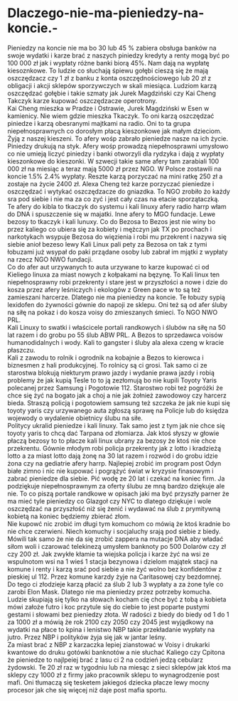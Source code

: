 # Dlaczego-nie-ma-pieniedzy-na-koncie.-
Pieniedzy na koncie nie ma bo 30 lub 45 % zabiera obsługa banków na swoje wydatki i karze brać z naszych piniedzy kredyty a renty mogą być po 100 000 zł jak i wypłaty różne banki biorą 45%. Nam dają na wypłatę kiesoznkowe. 
To ludzie co słuchają śpiewu gołębi cieszą się że mają oszczędzacz czy 1 zł z banku z konta oszczędnościowego lub 20 zł z obligacji i akcji sklepów sporzywczych w skali miesiąca. 
Ludziom karzą oszczędzać gołębie i takie szmaty jak Jurek Magdziński czy Kai Cheng Takczyk karze kupować oszczędzacze operotrony.  
Kai Cheng mieszka w Pradze i Ostrawie, Jurek Magdziński w Esen w kamienicy. Nie wiem gdzie mieszka Tkaczyk. To oni karzą oszczędzać piniedze i karzą obesranymi majtkami na radio. 
Oni to ta grupa niepełnosprawnych co dorosłym płacą kieszonkowe jak małym dzieciom. 
Żyją z naszej kieszeni. 
To afery wośp zabrało pieniedze nasze na ich życie. 
Piniedzy drukują na styk. 
Afery wośp prowadzą niepełnosprawni umysłowo co nie umieją liczyć piniedzy i banki otworzyli dla rydzyka i dają z wypłaty kieszonkowe do kieszonki. 
W szwecji takie same afery tam zarabiali 100 000 zł na miesiąc a teraz mają 5000 zł przez NGO. W Polsce zostawili na koncie 1.5% 2.4% wypłaty. Reszte karzą porzyczać na mini ratkę 250 zł a zostaje na życie 2400 zł. 
Alexa Cheng też karze porzyczać pieniedze i oszczędzać i wytykać oszczędzacze do gniazdka.  To NGO zrobiło żo każdy sra pod siebie i nie ma za co zyć i jest cały czas na etacie sporzątaczką.  
Te afery do kibla to tkaczyk do systemu i kali linuxy afery radio harrp włam do DNA i spuszczenie się w majatki. Inne afery to MGO fundacje. 
Lewe bezosy to tkaczyk i kali lunuxy. 
Co do Bezosa to Bezos jest nie winy bo przez kaliego co ubiera się za kobiety i mężczyn jak TX po prochach i narkotykach wsypuje Bezosa do więzienia i robi mu przekrent i nazywa się siebie anioł bezeso lewy Kali Linux pali pety za Bezosa on tak z tymi łobuzami już wsypał do paki prządane osoby lub zabrał im mjątki z wypłaty na rzecz NGO NWO fundacji.  
Co do afer aut urzywanych to auta urzywane to karze kupować ci od Kieliego linuxa za miast nowych z kołpakami na bęzynę.  To Kali linux ten niepełnosprawny robi przekrenty i stare jest w przyszłości a nowe i dzie do kosza przez afery leśniczych i ekologów z Green pace w to są też zamieszani harcerze.  Dlatego nie ma pieniedzy na koncie. 
Te łobuzy sypią lexidofen do żywności gównie do napoji ze sklepu. 
Oni też są od afer śluby na siłę na pokaz i do kosza voisy do zmieszanych śmieci. To NGO NWO PRL.   
Kali Linuxy to swatki i właścicele portali randkowych i ślubów na siłę na 50 lat razem i do grobu po 55 ślub ABW PRL. A Bezos to sprzedawca voisów humanodidalnych i wody. Kali to gangster i śluby ala alexa czeng w kracie płaszczu.  
Kali z zawodu to rolnik i ogrodnik na kobajnie a Bezos to kierowca i biznesmen z hali produkcyjnej. To rolnicy są ci grosi. 
Tak samo ci ze starostwa blokują niekturym prawo jazdy i wydanie prawa jazdy i robią problemy że jak kupią Tesle to to ją zezłomują bo nie kupili Toyoty Yaris polecanej przez Samsung i Pogotowie 112. 
Starostwo robi też pogróżki że chce się żyć na bogato jak a choj a nie jak żołnież zawodowoy czy harcerz bieda. Straszą policją i pogotowiem samsung też szczeka że jak nie kupi się toyoty yaris czy urzywanego auta zgłoszą sprawę na Policje lub do księdza wojewody o wydalenie obietnicy ślubu na siłe.  
Politycy ukralid pieniedze i kali linuxy. 
Tak samo jest z tym jak nie chce się toyoty yaris to chcą dać Tarpana od złomiarza. Jak ktoś słyszy w głowie płaczą bezosy to to płacze kali linux ubrany za bezosy że  ktoś nie chce przekrentu. Gównie młodym robi policja przekrenty jak z lotto i kradzieżą lotto a za miast lotto dają żonę na 30 lat razem i rozwód i do grobu idzie żona czy na gediatrie afery harrp. 
Najlepiej zrobić im program post Odyn białe zimno i nic nie kupować i pogrążyć świat w kryzysie finasowym i zabrać pieniedze dla siebie. Pić wodę ze 20 lat i czekać na koniec firm. 
Ja podziękuje niepełnosprawnym za oferty ślubu ze mną bardzo dziękuje ale nie. 
To co piszą portale randkowe w opisach jaki ma być przyszły parner że ma mieć tyle pieniedzy co Glazgoł czy NYC to dlatego dziękuje i wole oszczędzać na przyszłość niż się żenić i wydawać na ślub z prymitywną kobietą na koniec będziemy zbierać złom.  
Nie kupowć nic zrobić im długi tym komuchom co mówią że ktoś kradnie bo nie chce czerwieni. Niech komuchy i socjaluchy srają pod siebie z biedy. 
Mówili tak samo że nie da się zrobić zappera na mutacje DNA aby władać siłom woli i czarować telekinezą umysłem banknoty po 500 Dolarów czy zł czy 200 zł. Jak zwykłe kłamie ta wiejska policja i karze żyć na wsi ze wspulnotom wsi na 1 wieś 1 stacja bezynowa i dzielom majątek stacji na komune i renty i karzą srać pod siebie a nie żyć wolno bez konfidentów z pieskiej ul 112.  Przez komune karzdy żyje na Caritasowej czy bezdomnej. 
Do tego ci złodzieje karzą płacić za ślub 2 lub 3 wypłaty a za żone tyle co zarobi Elon Mask. Dlatego nie ma pieniedzy przez potrzeby komucha. 
Ludzie skupiają się tylko na słowach kocham cię chce być z tobą a kobieta mówi założe futro i koc przytule się do ciebie to jest poparte pustymi gestami i słowami bez pieniedzy złota. W radości z biedy do biedy od 1 do 1 za 1000 zł a mówią że rok 2100 czy 2050 czy 2045 jest wyjądkowy na wydatki na płace to kpina i lenistwo NBP takie przekładanie wypłaty na jutro. Przez NBP i polityków żyja się jak w jantar leśny.  
Za miast brać z NBP z karzaczka lepiej zianstować w Voisy i drukarki kwantowe do druku gotówki banknotów a nie słuchać Kaliego czy Cpitona że pieniedze to najlpeiej brać z lasu ci 2 na codzień jedzą cebularz żydowski. 
Te 20 zł raz w tygodniu lub na miesąc z sieci sklepów jak ktoś ma sklepy czy 1000 zł z firmy jako pracownik sklepu to wynagrodzenie post mafi. Oni tłumaczą się tesketem jakiegoś dziecka płacze lewy mocny procesor jak che się więcej niż daje post mafia sportu. 
